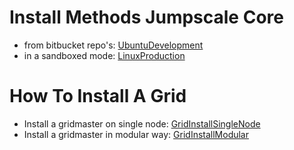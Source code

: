 Install Methods Jumpscale Core
==============================

-   from bitbucket repo's: [UbuntuDevelopment](UbuntuDevelopment)
-   in a sandboxed mode: [LinuxProduction](LinuxProduction)

How To Install A Grid
=====================

-   Install a gridmaster on single node:
    [GridInstallSingleNode](GridInstallSingleNode)
-   Install a gridmaster in modular way:
    [GridInstallModular](GridInstallModular)

